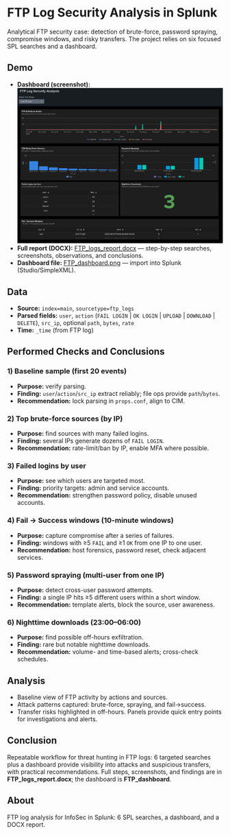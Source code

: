 # FTP Log Security Analysis in Splunk

Analytical FTP security case: detection of brute-force, password spraying, compromise windows, and risky transfers. The project relies on six focused SPL searches and a dashboard.

## Demo

- **Dashboard (screenshot):**
![FTP_dashboard](./FTP_dashboard.png)
- **Full report (DOCX):** [FTP_logs_report.docx](./FTP_logs_report.docx) — step-by-step searches, screenshots, observations, and conclusions.  
- **Dashboard file:** [FTP_dashboard.png](./FTP_dashboard.png)   — import into Splunk (Studio/SimpleXML).

## Data

- **Source:** `index=main`, `sourcetype=ftp_logs`  
- **Parsed fields:** `user`, `action` (`FAIL LOGIN` | `OK LOGIN` | `UPLOAD` | `DOWNLOAD` | `DELETE`), `src_ip`, optional `path`, `bytes`, `rate`  
- **Time:** `_time` (from FTP log)

## Performed Checks and Conclusions

### 1) Baseline sample (first 20 events)
- **Purpose:** verify parsing.  
- **Finding:** `user`/`action`/`src_ip` extract reliably; file ops provide `path`/`bytes`.  
- **Recommendation:** lock parsing in `props.conf`, align to CIM.

### 2) Top brute-force sources (by IP)
- **Purpose:** find sources with many failed logins.  
- **Finding:** several IPs generate dozens of `FAIL LOGIN`.  
- **Recommendation:** rate-limit/ban by IP, enable MFA where possible.

### 3) Failed logins by user
- **Purpose:** see which users are targeted most.  
- **Finding:** priority targets: admin and service accounts.  
- **Recommendation:** strengthen password policy, disable unused accounts.

### 4) Fail → Success windows (10-minute windows)
- **Purpose:** capture compromise after a series of failures.  
- **Finding:** windows with ≥5 `FAIL` and ≥1 `OK` from one IP to one user.  
- **Recommendation:** host forensics, password reset, check adjacent services.

### 5) Password spraying (multi-user from one IP)
- **Purpose:** detect cross-user password attempts.  
- **Finding:** a single IP hits ≥5 different users within a short window.  
- **Recommendation:** template alerts, block the source, user awareness.

### 6) Nighttime downloads (23:00–06:00)
- **Purpose:** find possible off-hours exfiltration.  
- **Finding:** rare but notable nighttime downloads.  
- **Recommendation:** volume- and time-based alerts; cross-check schedules.

## Analysis
- Baseline view of FTP activity by actions and sources.  
- Attack patterns captured: brute-force, spraying, and fail→success.  
- Transfer risks highlighted in off-hours. Panels provide quick entry points for investigations and alerts.

## Conclusion
Repeatable workflow for threat hunting in FTP logs: 6 targeted searches plus a dashboard provide visibility into attacks and suspicious transfers, with practical recommendations. Full steps, screenshots, and findings are in **FTP_logs_report.docx**; the dashboard is **FTP_dashboard**.

## About
FTP log analysis for InfoSec in Splunk: 6 SPL searches, a dashboard, and a DOCX report.
